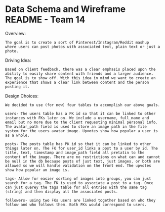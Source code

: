 Data Schema and Wireframe README - Team 14
==========================================

Overview:

	The goal is to create a sort of Pinterest/Instagram/Reddit mashup where users can post photos with associated text, plain text or just a photo.

Driving Idea:

	Based on client feedback, there was a clear emphasis placed upon the ability to easily share content with friends and a larger audience. The goal is to show off. With this idea in mind we want to create an experience that shows a clear link between content and the person posting it.

Design Choices:

	We decided to use (for now) four tables to accomplish our above goals.

	users- The users table has a PK id so that it can be linked to other instances with FKs later on. We include a username, full_name and email but no more due to the client requesting minimal personal info. The avatar_path field is used to store an image path in the file system for the users avatar image. Upvotes show how popular a user is as a whole.

	posts- The posts table has PK id so that it can be linked to other things later on. The FK for user_id links a post to a user by id. The title, text, timestamp and image_path field all pretatin to the content of the image. There are no restrictions on what can and cannot be null in the db because posts of just text, just images, or both are allowed so we will handle validation on the front end. The upvotes show how popular an image is.

	tags- Allow for easier sorting of images into groups, you can just search for a tag. The FK is used to associate a post to a tag. Once can just querey the tags table for all entries with the same tag (string) and then display all the associated posts.

	followers- using two FKs users are linked together based on who they follow and who follows them. Both FKs would correspond to users.